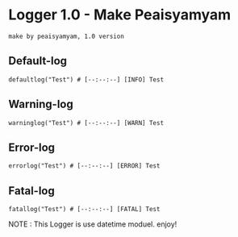 # Logger 1.0 - Make Peaisyamyam

```
make by peaisyamyam, 1.0 version
```

## Default-log
```
defaultlog("Test") # [--:--:--] [INFO] Test
```

## Warning-log
```
warninglog("Test") # [--:--:--] [WARN] Test
```

## Error-log
```
errorlog("Test") # [--:--:--] [ERROR] Test
```

## Fatal-log
```
fatallog("Test") # [--:--:--] [FATAL] Test
```
NOTE : This Logger is use datetime moduel.
enjoy!